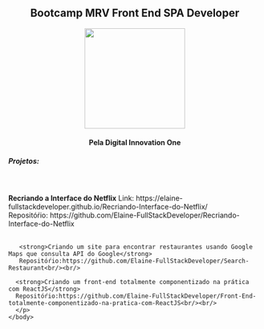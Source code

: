 <!DOCTYPE html>
<html lang="pt-br">
    <body>
      <center>
       <h2>Bootcamp MRV Front End SPA Developer</h2>
          <img src=”https://hermes.digitalinnovation.one/tracks/2ec58739-7126-48e3-8be3-4a552d7819a9.png” width="200px" />
       <h4>Pela Digital Innovation One</h4>
     </center>
     <p align="left"><h5>Projetos:</h5><br/><br/>
         <strong>Recriando a Interface do Netflix</strong>
         Link: https://elaine-fullstackdeveloper.github.io/Recriando-Interface-do-Netflix/<br/>
         Repositóŕio: https://github.com/Elaine-FullStackDeveloper/Recriando-Interface-do-Netflix<br/><br/>
        
       <strong>Criando um site para encontrar restaurantes usando Google Maps que consulta API do Google</strong>
       Repositóŕio:https://github.com/Elaine-FullStackDeveloper/Search-Restaurant<br/><br/>
      
      <strong>Criando um front-end totalmente componentizado na prática com ReactJS</strong>
      Repositóŕio:https://github.com/Elaine-FullStackDeveloper/Front-End-totalmente-componentizado-na-pratica-com-ReactJS<br/><br/>
      </p>                   
    </body>
</html>
